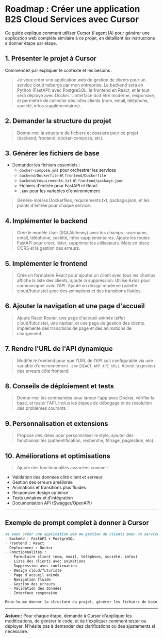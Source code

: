 # Roadmap : Créer une application B2S Cloud Services avec Cursor

Ce guide explique comment utiliser Cursor (l'agent IA) pour générer une application web complète similaire à ce projet, en détaillant les instructions à donner étape par étape.

## 1. Présenter le projet à Cursor

Commencez par expliquer le contexte et les besoins :

> Je veux créer une application web de gestion de clients pour un service cloud hébergé par mon entreprise. Le backend sera en Python (FastAPI) avec PostgreSQL, le frontend en React, et le tout sera déployé avec Docker. L'interface doit être moderne, responsive, et permettre de collecter des infos clients (nom, email, téléphone, société, infos supplémentaires).

## 2. Demander la structure du projet

> Donne-moi la structure de fichiers et dossiers pour ce projet (backend, frontend, docker-compose, etc).

## 3. Générer les fichiers de base

- Demander les fichiers essentiels :
  - `docker-compose.yml` pour orchestrer les services
  - `backend/Dockerfile` et `frontend/Dockerfile`
  - `backend/requirements.txt` et `frontend/package.json`
  - Fichiers d'entrée pour FastAPI et React
  - `.env` pour les variables d'environnement

> Génère-moi les Dockerfiles, requirements.txt, package.json, et les points d'entrée pour chaque service.

## 4. Implémenter le backend

> Crée le modèle User (SQLAlchemy) avec les champs : username, email, téléphone, société, infos supplémentaires. Ajoute les routes FastAPI pour créer, lister, supprimer les utilisateurs. Mets en place CORS et la gestion des erreurs.

## 5. Implémenter le frontend

> Crée un formulaire React pour ajouter un client avec tous les champs, affiche la liste des clients, ajoute la suppression. Utilise Axios pour communiquer avec l'API. Ajoute un design moderne (palette cloud/futuriste) avec des animations et des transitions fluides.

## 6. Ajouter la navigation et une page d'accueil

> Ajoute React Router, une page d'accueil animée (effet cloud/futuriste), une navbar, et une page de gestion des clients. Implémente des transitions de page et des animations de chargement.

## 7. Rendre l'URL de l'API dynamique

> Modifie le frontend pour que l'URL de l'API soit configurable via une variable d'environnement `.env` (`REACT_APP_API_URL`). Ajoute la gestion des erreurs côté frontend.

## 8. Conseils de déploiement et tests

> Donne-moi les commandes pour lancer l'app avec Docker, vérifier la base, et tester l'API. Inclus les étapes de débogage et de résolution des problèmes courants.

## 9. Personnalisation et extensions

> Propose des idées pour personnaliser le style, ajouter des fonctionnalités (authentification, recherche, filtrage, pagination, etc).

## 10. Améliorations et optimisations

> Ajoute des fonctionnalités avancées comme :
- Validation des données côté client et serveur
- Gestion des erreurs améliorée
- Animations et transitions plus fluides
- Responsive design optimisé
- Tests unitaires et d'intégration
- Documentation API (Swagger/OpenAPI)

---

## Exemple de prompt complet à donner à Cursor

```markdown
Je veux créer une application web de gestion de clients pour un service cloud hébergé par mon entreprise :
- Backend : FastAPI + PostgreSQL
- Frontend : React
- Déploiement : Docker
- Fonctionnalités : 
  - Formulaire client (nom, email, téléphone, société, infos)
  - Liste des clients avec animations
  - Suppression avec confirmation
  - Design cloud/futuriste
  - Page d'accueil animée
  - Navigation fluide
  - Gestion des erreurs
  - Validation des données
  - Interface responsive

Peux-tu me donner la structure du projet, générer les fichiers de base, puis m'accompagner étape par étape pour le backend, le frontend, la navigation, le design, et le déploiement ?
```

---

**Astuce :** Pour chaque étape, demande à Cursor d'appliquer les modifications, de générer le code, et de t'expliquer comment tester ou déployer. N'hésite pas à demander des clarifications ou des ajustements si nécessaire. 